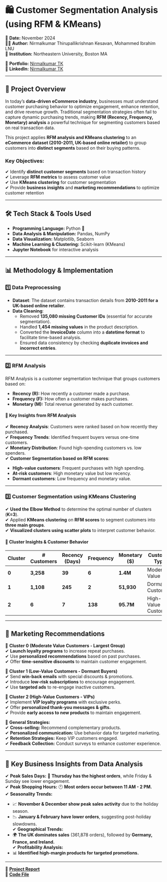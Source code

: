 # 🛍️ Customer Segmentation Analysis (using RFM & KMeans)  
📅 **Date:** November 2024  
👨‍💻 **Author:** Nirmalkumar Thirupallikrishnan Kesavan, Mohammed Ibrahim LNU  
🏫 **Institution:** Northeastern University, Boston MA  

🔗 **Portfolio:** [Nirmalkumar TK](https://www.datascienceportfol.io/nirmalkumartk)  
🔗 **LinkedIn:** [Nirmalkumar TK](https://www.linkedin.com/in/nirmalkumartk/)  

---

## 📌 **Project Overview**  
In today’s **data-driven eCommerce industry**, businesses must understand customer purchasing behavior to optimize engagement, enhance retention, and drive revenue growth. Traditional segmentation strategies often fail to capture dynamic purchasing trends, making **RFM (Recency, Frequency, Monetary) analysis** a powerful technique for segmenting customers based on real transaction data.  

This project applies **RFM analysis and KMeans clustering** to an **eCommerce dataset (2010-2011, UK-based online retailer)** to group customers into **distinct segments** based on their buying patterns.  

### **Key Objectives:**  
✔ Identify **distinct customer segments** based on transaction history  
✔ Leverage **RFM metrics** to assess customer value  
✔ Use **KMeans clustering** for customer segmentation  
✔ Provide **business insights** and **marketing recommendations** to optimize customer retention  

---

## 🛠️ **Tech Stack & Tools Used**  

- **Programming Language:** Python 🐍  
- **Data Analysis & Manipulation:** Pandas, NumPy  
- **Data Visualization:** Matplotlib, Seaborn  
- **Machine Learning & Clustering:** Scikit-learn (KMeans)  
- **Jupyter Notebook** for interactive analysis  

---

## 📊 **Methodology & Implementation**  

### **1️⃣ Data Preprocessing**  
- **Dataset**: The dataset contains transaction details from **2010-2011 for a UK-based online retailer**.  
- **Data Cleaning**:  
  - Removed **135,080 missing Customer IDs** (essential for accurate segmentation).  
  - Handled **1,454 missing values** in the product description.  
  - Converted the **InvoiceDate** column into a **datetime format** to facilitate time-based analysis.  
  - Ensured data consistency by checking **duplicate invoices and incorrect entries**.  

---

### **2️⃣ RFM Analysis**  
RFM Analysis is a customer segmentation technique that groups customers based on:  

- **Recency (R):** How recently a customer made a purchase.  
- **Frequency (F):** How often a customer makes purchases.  
- **Monetary (M):** Total revenue generated by each customer.  

#### 📌 **Key Insights from RFM Analysis**  
✔ **Recency Analysis**: Customers were ranked based on how recently they purchased.  
✔ **Frequency Trends**: Identified frequent buyers versus one-time customers.  
✔ **Monetary Distribution**: Found high-spending customers vs. low spenders.  
✔ **Customer Segmentation based on RFM scores**:  
   - **High-value customers**: Frequent purchases with high spending.  
   - **At-risk customers**: High monetary value but low recency.  
   - **Dormant customers**: Low frequency and monetary value.  

---

### **3️⃣ Customer Segmentation using KMeans Clustering**  
✔ **Used the Elbow Method** to determine the optimal number of clusters (**K=3**).  
✔ Applied **KMeans clustering** on **RFM scores** to segment customers into **three main groups**.  
✔ **Visualized clusters using scatter plots** to interpret customer behavior.  

#### 🚀 **Cluster Insights & Customer Behavior**  

| Cluster | # Customers | Recency (Days) | Frequency | Monetary ($) | Customer Type |
|---------|------------|---------------|-----------|--------------|---------------|
| **0** | **3,258** | **39** | **6** | **1.4M** | Moderate Value |
| **1** | **1,108** | **245** | **2** | **51,930** | Dormant Customers |
| **2** | **6** | **7** | **138** | **95.7M** | High-Value Customers |

---

## 📢 **Marketing Recommendations**  

📌 **Cluster 0 (Moderate Value Customers - Largest Group)**  
✔ **Launch loyalty programs** to increase repeat purchases.  
✔ Use **personalized recommendations** based on past purchases.  
✔ Offer **time-sensitive discounts** to maintain customer engagement.  

📌 **Cluster 1 (Low-Value Customers - Dormant Buyers)**  
✔ Send **win-back emails** with special discounts & promotions.  
✔ Introduce **low-risk subscriptions** to encourage engagement.  
✔ Use **targeted ads** to re-engage inactive customers.  

📌 **Cluster 2 (High-Value Customers - VIPs)**  
✔ Implement **VIP loyalty programs** with exclusive perks.  
✔ Offer **personalized thank-you messages & gifts.**  
✔ Provide **early access to new products** to maintain engagement.  

📌 **General Strategies:**  
✔ **Cross-selling:** Recommend complementary products.  
✔ **Personalized communication:** Use behavior data for targeted marketing.  
✔ **Retention Strategies:** Keep VIP customers engaged.  
✔ **Feedback Collection:** Conduct surveys to enhance customer experience.  

---

## 📌 **Key Business Insights from Data Analysis**  

✔ **Peak Sales Days:** 📅 **Thursday has the highest orders**, while Friday & Sunday see lower engagement.  
✔ **Peak Shopping Hours:** 🕛 **Most orders occur between 11 AM - 2 PM.**  
✔ **Seasonality Trends:**  
   - 📈 **November & December show peak sales activity** due to the holiday season.  
   - 📉 **January & February have lower orders**, suggesting post-holiday slowdowns.  
✔ **Geographical Trends:**  
   - 🌍 **The UK dominates sales** (361,878 orders), followed by **Germany, France, and Ireland.**  
✔ **Profitability Analysis:**  
   - 📊 **Identified high-margin products for targeted promotions.**  

---
🔗 [**Project Report**](https://github.com/NirmalKumar31/Customer-Segmentation-Analysis/blob/3aee7b83a98dbe72f25a76b88ecf2ec3ab582fbe/Customer%20Segmentation%20Analysis%20-%20Project%20Report.pdf)  
🔗 [**Code File**](https://github.com/NirmalKumar31/Customer-Segmentation-Analysis/blob/3aee7b83a98dbe72f25a76b88ecf2ec3ab582fbe/Customer%20Segmentation%20Analysis.ipynb)  
